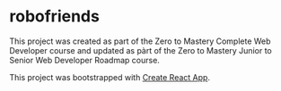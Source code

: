 # robofriends

This project was created as part of the Zero to Mastery Complete Web Developer course and updated as pàrt of the Zero to Mastery Junior to Senior Web Developer Roadmap course.

This project was bootstrapped with [Create React App](https://github.com/facebook/create-react-app).

